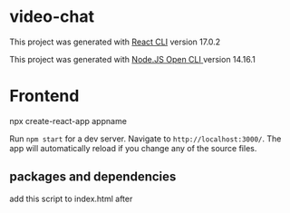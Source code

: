 # video-chat

This project was generated with [React CLI](https://github.com/facebook/create-react-app) version 17.0.2

This project was generated with [Node.JS Open CLI ](https://github.com/oclif/oclif) version 14.16.1

# Frontend 

npx create-react-app appname

Run `npm start` for a dev server. Navigate to `http://localhost:3000/`. The app will automatically reload if you change any of the source files.

## packages and dependencies

add this script to index.html after <title> tag -> <script src="https://unpkg.com/peerjs@1.3.1/dist/peerjs.min.js"></script>

npm install socket.io-client

npm install --save react-router-dom

npm install --save react-redux redux

npm install redux-devtools-extension --save

npm install --save react-icons

# Backend

Run `npm start` for a dev server. Navigate to `http://localhost:5000`.

## packages and dependencies
  
npm init -> set entry point as 'server.js'
  
npm install --save express
  
npm install --save socket.io
  
npm install --save peer
  
npm install --save uuid // for unique id of group calls

## React Help
For help getting started with React, view our
[online documentation](https://reactjs.org/docs/getting-started.html), which offers tutorials, samples and guidance.

## screenshots

Login

<img src="screenshots/login.JPG" width="800">

Dashboard

<img src="screenshots/dashboard.JPG" width="800">

Calling

<img src="screenshots/calling.JPG" width="800">
<img src="screenshots/calling2.JPG" width="800">

Chat

<img src="screenshots/chat_calling.JPG" width="800">

Group Call

<img src="screenshots/groupcall.JPG" width="800">



